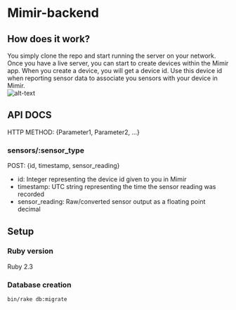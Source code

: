 # Mimir-backend

## How does it work?
You simply clone the repo and start running the server on your network.<br/>
Once you have a live server, you can start to create devices within the Mimir app. When you create a device, you will get a device id. Use this device id when reporting sensor data to associate you sensors with your device in Mimir.<br/>
![alt-text](https://i.imgur.com/qeHREwu.jpg)

## API DOCS
HTTP METHOD: {Parameter1, Parameter2, ...}
### sensors/:sensor_type
POST: {id, timestamp, sensor_reading}<br/>
- id: Integer representing the device id given to you in Mimir<br/>
- timestamp: UTC string representing the time the sensor reading was recorded<br/>
- sensor_reading: Raw/converted sensor output as a floating point decimal<br/>
## Setup
### Ruby version
Ruby 2.3

### Database creation
```
bin/rake db:migrate
```
